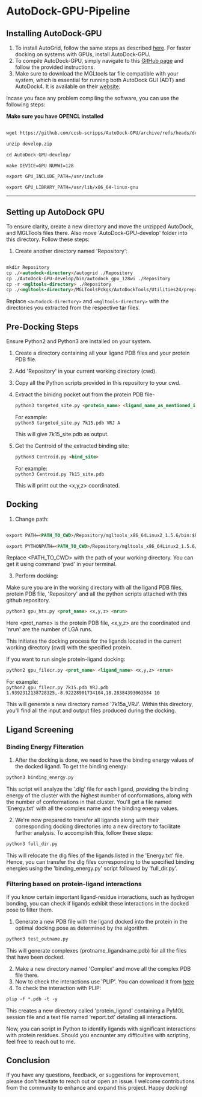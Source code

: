 # AutoDock-GPU-Pipeline

## Installing AutoDock-GPU

1. To install AutoGrid, follow the same steps as described [here](https://github.com/gautam2002m/AutoDockPipeline). For faster docking on systems with GPUs, install AutoDock-GPU. 
2. To compile AutoDock-GPU, simply navigate to this [GitHub page](https://github.com/ccsb-scripps/AutoDock-GPU) and follow the provided instructions.
3. Make sure to download the MGLtools tar file compatible with your system, which is essential for running both AutoDock GUI (ADT) and AutoDock4. It is available on their [website](https://ccsb.scripps.edu/mgltools/).


Incase you face any problem compiling the software, you can use the following steps:

**Make sure you have OPENCL installed**

```markdown
 
wget https://github.com/ccsb-scripps/AutoDock-GPU/archive/refs/heads/develop.zip

unzip develop.zip

cd AutoDock-GPU-develop/

make DEVICE=GPU NUMWI=128

export GPU_INCLUDE_PATH=/usr/include

export GPU_LIBRARY_PATH=/usr/lib/x86_64-linux-gnu

```
---

## Setting up AutoDock GPU

To ensure clarity, create a new directory and move the unzipped AutoDock, and MGLTools files there. Also move 'AutoDock-GPU-develop' folder into this directory. Follow these steps:

1. Create another directory named 'Repository':

```markdown

mkdir Repository
cp ./<autodock-directory>/autogrid ./Repository
cp ./AutoDock-GPU-develop/bin/autodock_gpu_128wi ./Repository
cp -r <mgltools-directory> ./Repository
cp ./<mgltools-directory>/MGLToolsPckgs/AutoDockTools/Utilities24/prepare_*4.py ./Repository

```
Replace `<autodock-directory>` and `<mgltools-directory>` with the directories you extracted from the respective tar files.

## Pre-Docking Steps

Ensure Python2 and Python3 are installed on your system.

1. Create a directory containing all your ligand PDB files and your protein PDB file.
2. Add 'Repository' in your current working directory (cwd).
3. Copy all the Python scripts provided in this repository to your cwd.
4. Extract the binidng pocket out from the protein PDB file-
   
   ```markdown
   python3 targeted_site.py <protein_name> <ligand_name_as_mentioned_in_pdb_file> <CHAIN_ID_for_ligand>
   ```

   For example:
   <br>
   `python3 targeted_site.py 7k15.pdb VRJ A`

   This will give 7k15_site.pdb as output.

   
6. Get the Centroid of the extracted binding site:
   
   ```markdown
   python3 Centroid.py <bind_site>
   ```

   
   For example:
   <br>
   `python3 Centroid.py 7k15_site.pdb`

   This will print out the <x,y,z> coordinated.

 ## Docking

 1. Change path:

```markdown

export PATH=<PATH_TO_CWD>/Repository/mgltools_x86_64Linux2_1.5.6/bin:$PATH

export PYTHONPATH=<PATH_TO_CWD>/Repository/mgltools_x86_64Linux2_1.5.6/MGLToolsPckgs/:$PYTHONPATH

```
Replace <PATH_TO_CWD> with the path of your working directory. You can get it using command 'pwd' in your terminal.

3. Perform docking:

Make sure you are in the working directory with all the ligand PDB files, protein PDB file, 'Repository' and all the python scripts attached with this github repository.

```markdown 
python3 gpu_hts.py <prot_name> <x,y,z> <nrun>
```

Here <prot_name> is the protein PDB file, <x,y,z> are the coordinated and 'nrun' are the number of LGA runs. 

This initiates the docking process for the ligands located in the current working directory (cwd) with the specified protein.

If you want to run single protein-ligand docking:

```markdown 
python2 gpu_filecr.py <prot_name> <ligand_name> <x,y,z> <nrun>
```

For example:
<br>
`python2 gpu_filecr.py 7k15.pdb VRJ.pdb 1.9392312138728325,-8.92228901734104,18.28384393063584 10`

This will generate a new directory named '7k15a_VRJ'. Within this directory, you'll find all the input and output files produced during the docking.

## Ligand Screening

### Binding Energy Filteration

1. After the docking is done, we need to have the binding energy values of the docked ligand. To get the binding energy:

```markdown 
python3 binding_energy.py
```

This script will analyze the '.dlg' file for each ligand, providing the binding energy of the cluster with the highest number of conformations, along with the number of conformations in that cluster. You'll get a file named 'Energy.txt' with all the complex name and the binding energy values.

2. We're now prepared to transfer all ligands along with their corresponding docking directories into a new directory to facilitate further analysis. To accomplish this, follow these steps:

``` markdown
python3 full_dir.py
```

This will relocate the dlg files of the ligands listed in the 'Energy.txt' file. Hence, you can transfer the dlg files corresponding to the specified binding energies using the 'binding_energy.py' script followed by 'full_dir.py'.

### Filtering based on protein-ligand interactions

If you know certain important ligand-residue interactions, such as hydrogen bonding, you can check if ligands exhibit these interactions in the docked pose to filter them.

1. Generate a new PDB file with the ligand docked into the protein in the optimal docking pose as determined by the algorithm.
   
``` markdown
python3 test_outname.py 
```
This will generate complexes (protname_ligandname.pdb) for all the files that have been docked.

2. Make a new directory named 'Complex' and move all the complex PDB file there.
3. Now to check the interactions use 'PLIP'. You can download it from [here](https://github.com/pharmai/plip)
4. To check the interaction with PLIP:
``` markdown
plip -f *.pdb -t -y
```
This creates a new directory called 'protein_ligand' containing a PyMOL session file and a text file named 'report.txt' detailing all interactions.

Now, you can script in Python to identify ligands with significant interactions with protein residues. Should you encounter any difficulties with scripting, feel free to reach out to me.

## Conclusion

If you have any questions, feedback, or suggestions for improvement, please don't hesitate to reach out or open an issue. I welcome contributions from the community to enhance and expand this project. Happy docking!




   








 

